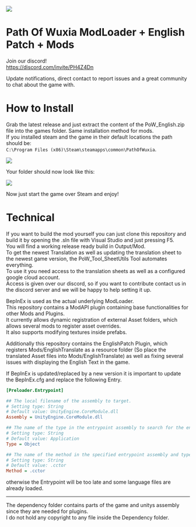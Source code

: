 ![](Resources/Mods/EnglishTranslate/Image/ui/uimain/Main_title.png?raw=true)
# Path Of Wuxia ModLoader + English Patch + Mods

Join our discord!  
https://discord.com/invite/PH4Z4Dn  

Update notifications, direct contact to report issues and a great community to chat about the game with.  

# How to Install
Grab the latest release and just extract the content of the PoW_English.zip file into the games folder.
Same installation method for mods.  
If you installed steam and the game in their default locations the path should be:  
```C:\Program Files (x86)\Steam\steamapps\common\PathOfWuxia```.

![](InstallationGuide.gif)

Your folder should now look like this:  

![](InstallationExample.png?raw=true)

Now just start the game over Steam and enjoy!  

# Technical

If you want to build the mod yourself you can just clone this repository and build it by opening the .sln file with Visual Studio and just pressing F5.  
You will find a working release ready build in Output/Mod.  
To get the newest Translation as well as updating the translation sheet to the newest game version, the PoW_Tool_SheetUtils Tool automates everything.  
To use it you need access to the translation sheets as well as a configured google cloud account.  
Access is given over our discord, so if you want to contribute contact us in the discord server and we will be happy to help setting it up.  

BepInEx is used as the actual underlying ModLoader.  
This repository contains a ModAPI plugin containing base functionalities for other Mods and Plugins.  
It currently allows dynamic registration of external Asset folders, which allows several mods to register asset overrides.  
It also supports modifying textures inside prefabs.  

Additionally this repository contains the EnglishPatch Plugin, which registers Mods/EnglishTranslate as a resource folder (So place the translated Asset files into Mods/EnglishTranslate) as well as fixing several issues with displaying the English Text in the game.  

If BepInEx is updated/replaced by a new version it is important to update the BepInEx.cfg and replace the following Entry.  

```ini
[Preloader.Entrypoint]

## The local filename of the assembly to target.
# Setting type: String
# Default value: UnityEngine.CoreModule.dll
Assembly = UnityEngine.CoreModule.dll

## The name of the type in the entrypoint assembly to search for the entrypoint method.
# Setting type: String
# Default value: Application
Type = Object

## The name of the method in the specified entrypoint assembly and type to hook and load Chainloader from.
# Setting type: String
# Default value: .cctor
Method = .cctor
```

otherwise the Entrypoint will be too late and some language files are already loaded.  

-------------------------------------------

The dependency folder contains parts of the game and unitys assembly since they are needed for plugins.  
I do not hold any copyright to any file inside the Dependency folder.  
